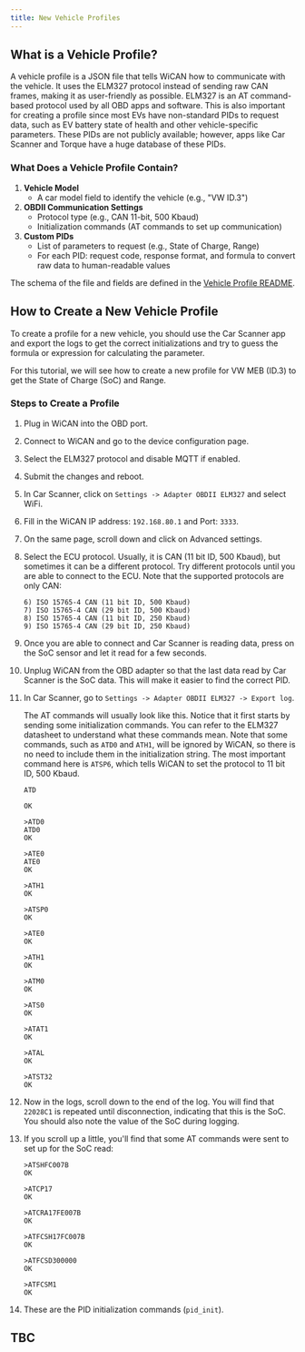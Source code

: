 ```yaml
---
title: New Vehicle Profiles
---
```


## What is a Vehicle Profile?

A vehicle profile is a JSON file that tells WiCAN how to communicate with the vehicle. It uses the
ELM327 protocol instead of sending raw CAN frames, making it as user-friendly as possible. ELM327 is
an AT command-based protocol used by all OBD apps and software. This is also important for creating
a profile since most EVs have non-standard PIDs to request data, such as EV battery state of health
and other vehicle-specific parameters. These PIDs are not publicly available; however, apps like Car
Scanner and Torque have a huge database of these PIDs.

### What Does a Vehicle Profile Contain?

1. **Vehicle Model**
    - A car model field to identify the vehicle (e.g., "VW ID.3")
2. **OBDII Communication Settings**
   - Protocol type (e.g., CAN 11-bit, 500 Kbaud)
   - Initialization commands (AT commands to set up communication)
3. **Custom PIDs**
   - List of parameters to request (e.g., State of Charge, Range)
   - For each PID: request code, response format, and formula to convert raw data to human-readable values

The schema of the file and fields are defined in the [Vehicle Profile README](https://github.com/meatpiHQ/wican-fw/tree/main/vehicle_profiles#readme).

## How to Create a New Vehicle Profile

To create a profile for a new vehicle, you should use the Car Scanner app and export the logs to get
the correct initializations and try to guess the formula or expression for calculating the
parameter.

For this tutorial, we will see how to create a new profile for VW MEB (ID.3) to get the State of
Charge (SoC) and Range.

### Steps to Create a Profile

1. Plug in WiCAN into the OBD port.

2. Connect to WiCAN and go to the device configuration page.

3. Select the ELM327 protocol and disable MQTT if enabled.

4. Submit the changes and reboot.

5. In Car Scanner, click on `Settings -> Adapter OBDII ELM327` and select WiFi.

6. Fill in the WiCAN IP address: `192.168.80.1` and Port: `3333`.

7. On the same page, scroll down and click on Advanced settings.

8. Select the ECU protocol. Usually, it is CAN (11 bit ID, 500 Kbaud), but sometimes it can be a
   different protocol. Try different protocols until you are able to connect to the ECU. Note that
   the supported protocols are only CAN:

   ```
   6) ISO 15765-4 CAN (11 bit ID, 500 Kbaud)
   7) ISO 15765-4 CAN (29 bit ID, 500 Kbaud)
   8) ISO 15765-4 CAN (11 bit ID, 250 Kbaud)
   9) ISO 15765-4 CAN (29 bit ID, 250 Kbaud)
   ```

9. Once you are able to connect and Car Scanner is reading data, press on the SoC sensor and let it
   read for a few seconds.

10. Unplug WiCAN from the OBD adapter so that the last data read by Car Scanner is the SoC data.
    This will make it easier to find the correct PID.

11. In Car Scanner, go to `Settings -> Adapter OBDII ELM327 -> Export log`.

    The AT commands will usually look like this. Notice that it first starts by sending some
    initialization commands. You can refer to the ELM327 datasheet to understand what these commands
    mean. Note that some commands, such as `ATD0` and `ATH1`, will be ignored by WiCAN, so there is no
    need to include them in the initialization string. The most important command here is `ATSP6`, which
    tells WiCAN to set the protocol to 11 bit ID, 500 Kbaud.

    ```
    ATD

    OK

    >ATD0
    ATD0
    OK

    >ATE0
    ATE0
    OK

    >ATH1
    OK

    >ATSP0
    OK

    >ATE0
    OK

    >ATH1
    OK

    >ATM0
    OK

    >ATS0
    OK

    >ATAT1
    OK

    >ATAL
    OK

    >ATST32
    OK
    ```

12. Now in the logs, scroll down to the end of the log. You will find that `22028C1` is repeated
    until disconnection, indicating that this is the SoC. You should also note the value of the SoC
    during logging.

13. If you scroll up a little, you'll find that some AT commands were sent to set up for the SoC
    read:

    ```
    >ATSHFC007B
    OK

    >ATCP17
    OK

    >ATCRA17FE007B
    OK

    >ATFCSH17FC007B
    OK

    >ATFCSD300000
    OK

    >ATFCSM1
    OK
    ```

14. These are the PID initialization commands (`pid_init`).

## TBC
